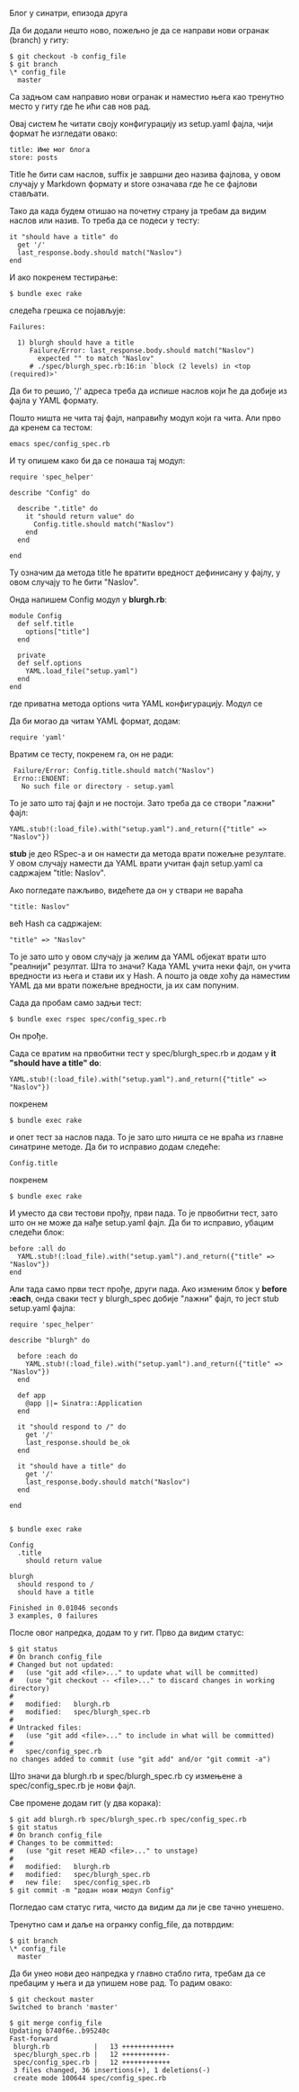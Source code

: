 
Блог у синатри, епизода друга

Да би додали нешто ново, пожељно је да се направи нови огранак (branch) у гиту:

    $ git checkout -b config_file    
    $ git branch
    \* config_file
      master

Са задњом сам направио нови огранак и наместио њега као тренутно место
у гиту где ће ићи сав нов рад.
    

Овај систем ће читати своју конфигурацију из setup.yaml фајла, чији формат ће изгледати овако:

    title: Име мог блога
    store: posts


Title ће бити сам наслов, suffix је завршни део назива фајлова, у овом
случају у Markdown формату и store означава где ће се фајлови стављати.

Тако да када будем отишао на почетну страну ја требам да видим наслов
или назив. То треба да се подеси у тесту:

    it "should have a title" do
      get '/'
      last_response.body.should match("Naslov")
    end

И ако покренем тестирање:

    $ bundle exec rake
    
следећа грешка се појављује:


    Failures:
     
      1) blurgh should have a title
         Failure/Error: last_response.body.should match("Naslov")
           expected "" to match "Naslov"
         # ./spec/blurgh_spec.rb:16:in `block (2 levels) in <top (required)>'


Да би то решио, '/' адреса треба да испише наслов који ће да добије из фајла у YAML формату. 

Пошто ништа не чита тај фајл, направићу модул који га чита. Али прво да кренем са тестом:

    emacs spec/config_spec.rb
    
И ту опишем како би да се понаша тај модул:

    require 'spec_helper'
     
    describe "Config" do
     
      describe ".title" do
        it "should return value" do
          Config.title.should match("Naslov")
        end
      end

    end  

Ту означим да метода title ће вратити вредност дефинисану у фајлу, у
овом случају то ће бити "Naslov".

Онда напишем Config модул у **blurgh.rb**:


    module Config
      def self.title
        options["title"]
      end
         
      private
      def self.options
        YAML.load_file("setup.yaml")
      end
    end

где приватна метода options чита YAML конфигурацију. Модул се 

Да би могао да читам YAML формат, додам:

    require 'yaml'


Вратим се тесту, покренем га, он не ради:

     Failure/Error: Config.title.should match("Naslov")
     Errno::ENOENT:
       No such file or directory - setup.yaml

То је зато што тај фајл и не постоји. Зато требa да се створи "лажни" фајл:

    YAML.stub!(:load_file).with("setup.yaml").and_return({"title" => "Naslov"})

**stub** је део RSpec-а и он намести да метода врати пожељне
резултате. У овом случају намести да YAML врати учитан фајл setup.yaml
са садржајем "title: Naslov".

Ако погледате пажљиво, видећете да он у ствари не вараћа 

    "title: Naslov" 

већ Hash са садржајем: 

    "title" => "Naslov"
    
То је зато што у овом случају ја желим да YAML објекат врати што
"реалнији" резултат. Шта то значи? Када YAML учита неки фајл, он учита
вредности из њега и стави их у Hash. А пошто ја овде хоћу да наместим
YAML да ми врати пожељне вредности, ја их сам попуним.

Сада да пробам само задњи тест:

    $ bundle exec rspec spec/config_spec.rb
    
Он прође.

Сада се вратим на првобитни тест у spec/blurgh_spec.rb и додам у **it
"should have a title" do**:

    YAML.stub!(:load_file).with("setup.yaml").and_return({"title" => "Naslov"}) 

покренем 

    $ bundle exec rake
    
и опет тест за наслов пада. То је зато што ништа се не враћа из главне
синатрине методе. Да би то исправио додам следеће:

    Config.title

покренем 

    $ bundle exec rake

И уместо да сви тестови прођу, први пада. То је првобитни тест, зато
што он не може да нађе setup.yaml фајл. Да би то исправио, убацим
следећи блок:


    before :all do
      YAML.stub!(:load_file).with("setup.yaml").and_return({"title" => "Naslov"})     
    end

Али тада само први тест прође, други пада. Ако изменим блок у **before
:each**, онда сваки тест у blurgh_spec добије "лажни" фајл, то јест
stub setup.yaml фајла:

    require 'spec_helper'
     
    describe "blurgh" do
     
      before :each do
        YAML.stub!(:load_file).with("setup.yaml").and_return({"title" => "Naslov"})     
      end
     
      def app
        @app ||= Sinatra::Application
      end
     
      it "should respond to /" do
        get '/'
        last_response.should be_ok
      end
     
      it "should have a title" do
        get '/'
        last_response.body.should match("Naslov")
      end
     
    end


    $ bundle exec rake
     
    Config
      .title
        should return value
     
    blurgh
      should respond to /
      should have a title
     
    Finished in 0.01046 seconds
    3 examples, 0 failures

После овог напредка, додам то у гит. Прво да видим статус:

     
    $ git status
    # On branch config_file
    # Changed but not updated:
    #   (use "git add <file>..." to update what will be committed)
    #   (use "git checkout -- <file>..." to discard changes in working directory)
    #
    #	modified:   blurgh.rb
    #	modified:   spec/blurgh_spec.rb
    #
    # Untracked files:
    #   (use "git add <file>..." to include in what will be committed)
    #
    #	spec/config_spec.rb
    no changes added to commit (use "git add" and/or "git commit -a")

Што значи да blurgh.rb и spec/blurgh_spec.rb су измењене а
spec/config_spec.rb је нови фајл.

Све промене додам гит (у два корака):

    $ git add blurgh.rb spec/blurgh_spec.rb spec/config_spec.rb
    $ git status
    # On branch config_file
    # Changes to be committed:
    #   (use "git reset HEAD <file>..." to unstage)
    #
    #	modified:   blurgh.rb
    #	modified:   spec/blurgh_spec.rb
    #	new file:   spec/config_spec.rb
    $ git commit -m "додан нови модул Config"

Погледао сам статус гита, чисто да видим да ли је све тачно унешено.

Тренутно сам и даље на огранку config_file, да потврдим:

    $ git branch
    \* config_file
      master

Да би унео нови део напредка у главно стабло гита, требам да се
пребацим у њега и да упишем нове рад. То радим овако:

    $ git checkout master
    Switched to branch 'master'

    $ git merge config_file
    Updating b740f6e..b95240c
    Fast-forward
     blurgh.rb           |   13 +++++++++++++
     spec/blurgh_spec.rb |   12 +++++++++++-
     spec/config_spec.rb |   12 ++++++++++++
     3 files changed, 36 insertions(+), 1 deletions(-)
     create mode 100644 spec/config_spec.rb

